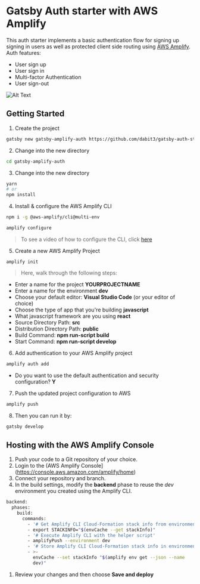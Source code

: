 # Gatsby Auth starter with AWS Amplify

This auth starter implements a basic authentication flow for signing up signing in users as well as protected client side routing using [AWS Amplify](https://amplify.aws). Auth features:
- User sign up
- User sign in
- Multi-factor Authentication
- User sign-out

![Alt Text](src/images/gatsby-auth.gif)

## Getting Started

1. Create the project

```sh
gatsby new gatsby-amplify-auth https://github.com/dabit3/gatsby-auth-starter-aws-amplify
```

2. Change into the new directory

```sh
cd gatsby-amplify-auth
```

3. Change into the new directory

```sh
yarn
# or
npm install
```

4. Install & configure the AWS Amplify CLI

```sh
npm i -g @aws-amplify/cli@multi-env

amplify configure
```

> To see a video of how to configure the CLI, click [here](https://www.youtube.com/watch?v=fWbM5DLh25U)

5. Create a new AWS Amplify Project

```
amplify init
```

> Here, walk through the following steps:

- Enter a name for the project __YOURPROJECTNAME__
- Enter a name for the environment __dev__
- Choose your default editor: __Visual Studio Code__ (or your editor of choice)
- Choose the type of app that you're building __javascript__
- What javascript framework are you using __react__
- Source Directory Path: __src__
- Distribution Directory Path: __public__
- Build Command: __npm run-script build__
- Start Command: __npm run-script develop__

6. Add authentication to your AWS Amplify project

```sh
amplify auth add
```

- Do you want to use the default authentication and security configuration? __Y__


7. Push the updated project configuration to AWS

```sh
amplify push
```

8. Then you can run it by:
```sh
gatsby develop
```

## Hosting with the AWS Amplify Console

1. Push your code to a Git repository of your choice.
1. Login to the (AWS Amplify Console](https://console.aws.amazon.com/amplify/home)
1. Connect your repository and branch.
1. In the build settings, modify the **backend** phase to reuse the *dev* environment you created using the Amplify CLI.

```sh
backend:
  phases:
    build:
      commands:
        - '# Get Amplify CLI Cloud-Formation stack info from environment cache'
        - export STACKINFO="$(envCache --get stackInfo)"
        - '# Execute Amplify CLI with the helper script'
        - amplifyPush --environment dev
        - '# Store Amplify CLI Cloud-Formation stack info in environment cache'
        - >-
          envCache --set stackInfo "$(amplify env get --json --name
          dev)"
```

1. Review your changes and then choose **Save and deploy**